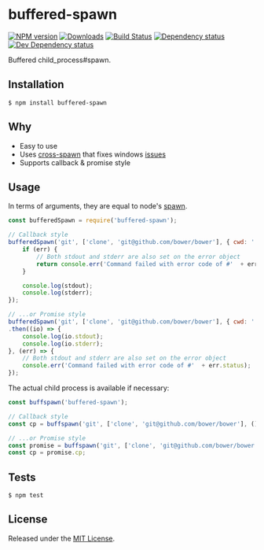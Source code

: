 # buffered-spawn

[![NPM version][npm-image]][npm-url] [![Downloads][downloads-image]][npm-url] [![Build Status][travis-image]][travis-url] [![Dependency status][david-dm-image]][david-dm-url] [![Dev Dependency status][david-dm-dev-image]][david-dm-dev-url]

[npm-url]:https://npmjs.org/package/buffered-spawn
[downloads-image]:http://img.shields.io/npm/dm/buffered-spawn.svg
[npm-image]:http://img.shields.io/npm/v/buffered-spawn.svg
[travis-url]:https://travis-ci.org/IndigoUnited/node-buffered-spawn
[travis-image]:http://img.shields.io/travis/IndigoUnited/node-buffered-spawn.svg
[david-dm-url]:https://david-dm.org/IndigoUnited/node-buffered-spawn
[david-dm-image]:https://img.shields.io/david/IndigoUnited/node-buffered-spawn.svg
[david-dm-dev-url]:https://david-dm.org/IndigoUnited/node-buffered-spawn#info=devDependencies
[david-dm-dev-image]:https://img.shields.io/david/dev/IndigoUnited/node-buffered-spawn.svg

Buffered child_process#spawn.


## Installation

`$ npm install buffered-spawn`


## Why

- Easy to use
- Uses [cross-spawn](http://github.com/IndigoUnited/node-cross-spawn) that fixes windows [issues](https://github.com/joyent/node/issues/2318)
- Supports callback & promise style


## Usage

In terms of arguments, they are equal to node's [spawn](http://nodejs.org/api/child_process.html#child_process_child_process_spawn_command_args_options).

```js
const bufferedSpawn = require('buffered-spawn');

// Callback style
bufferedSpawn('git', ['clone', 'git@github.com/bower/bower'], { cwd: '.' }, (err, stdout, stderr) => {
    if (err) {
        // Both stdout and stderr are also set on the error object
        return console.err('Command failed with error code of #'  + err.status);
    }

    console.log(stdout);
    console.log(stderr);
});

// ...or Promise style
bufferedSpawn('git', ['clone', 'git@github.com/bower/bower'], { cwd: '.' })
.then((io) => {
    console.log(io.stdout);
    console.log(io.stderr);
}, (err) => {
    // Both stdout and stderr are also set on the error object
    console.err('Command failed with error code of #'  + err.status);
});
```

The actual child process is available if necessary:

```js
const buffspawn('buffered-spawn');

// Callback style
const cp = buffspawn('git', ['clone', 'git@github.com/bower/bower'], () => {}};

// ...or Promise style
const promise = buffspawn('git', ['clone', 'git@github.com/bower/bower']);
const cp = promise.cp;
```


## Tests

`$ npm test`


## License

Released under the [MIT License](http://www.opensource.org/licenses/mit-license.php).
